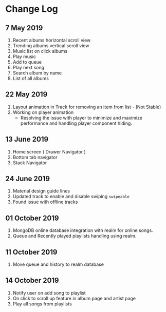 # Change Log

## 7 May 2019

1. Recent albums horizontal scroll view
2. Trending albums vertical scroll view
3. Music list on click albums
4. Play music
5. Add to queue
6. Play next song
7. Search album by name
8. List of all albums

## 22 May 2019

1. Layout animation in Track for removing an item from list - (Not Stable)
2. Working on player animation
   - Resolving the issue with player to minimize and maximize performance and handling player component hiding.

## 13 June 2019

1. Home screen ( Drawer Navigator )
2. Bottom tab navigator
3. Stack Navigator

## 24 June 2019

1. Material design guide lines
2. Updated track to enable and disable swiping
   `swipeable`
3. Found issue with offline tracks

## 01 October 2019

1. MongoDB online database integration with realm for online songs.
2. Queue and Recently played playlists handling using realm.

## 11 October 2019

1. Move queue and history to realm database

## 14 October 2019

1. Notify user on add song to playlist
2. On click to scroll up feature in album page and artist page
3. Play all songs from playlists
